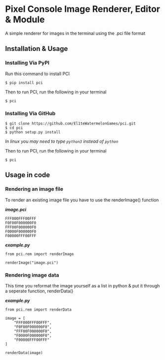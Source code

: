 # Pixel Console Image Renderer, Editor & Module

A simple renderer for images in the terminal using the .pci file format

## Installation & Usage

### Installing Via PyPI

Run this command to install PCI

`$ pip install pci`

Then to run PCI, run the following in your terminal

`$ pci`

### Installing Via GitHub

```
$ git clone https://github.com/El1teWatermelonGames/pci.git
$ cd pci
$ python setup.py install
```
*In linux you may need to type `python3` instead of `python`*

Then to run PCI, run the following in your terminal

`$ pci`

## Usage in code

### Rendering an image file

To render an existing image file you have to use the renderImage() function

***image.pci***
```
FFF000FFF00FFF
F0F00F000000F0
FFF00F000000F0
F0000F000000F0
F00000FFF00FFF
```

***example.py***
```
from pci.rem import renderImage

renderImage("image.pci")
```

### Rendering image data

This time you reformat the image yourself as a list in python & put it through a seperate function, renderData()

***example.py***
```
from pci.rem import renderData

image = [
    "FFF000FFF00FFF",
    "F0F00F000000F0",
    "FFF00F000000F0",
    "F0000F000000F0",
    "F00000FFF00FFF"
]

renderData(image)
```
